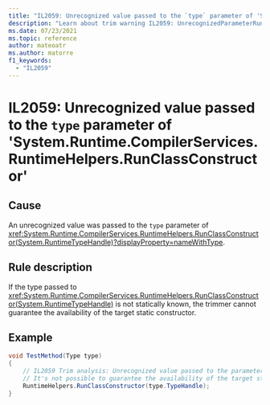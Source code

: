 ```yaml
---
title: "IL2059: Unrecognized value passed to the `type` parameter of 'System.Runtime.CompilerServices.RuntimeHelpers.RunClassConstructor'"
description: "Learn about trim warning IL2059: UnrecognizedParameterRunClassConstructor"
ms.date: 07/23/2021
ms.topic: reference
author: mateoatr
ms.author: matorre
f1_keywords:
  - "IL2059"
---
```

# IL2059: Unrecognized value passed to the `type` parameter of 'System.Runtime.CompilerServices.RuntimeHelpers.RunClassConstructor'

## Cause

An unrecognized value was passed to the `type` parameter of <xref:System.Runtime.CompilerServices.RuntimeHelpers.RunClassConstructor(System.RuntimeTypeHandle)?displayProperty=nameWithType>.

## Rule description

If the type passed to <xref:System.Runtime.CompilerServices.RuntimeHelpers.RunClassConstructor(System.RuntimeTypeHandle)> is not statically known, the trimmer
cannot guarantee the availability of the target static constructor.

## Example

```C#
void TestMethod(Type type)
{
    // IL2059 Trim analysis: Unrecognized value passed to the parameter 'type' of method 'System.Runtime.CompilerServices.RuntimeHelpers.RunClassConstructor(RuntimeTypeHandle type)'. 
    // It's not possible to guarantee the availability of the target static constructor.
    RuntimeHelpers.RunClassConstructor(type.TypeHandle);
}
```
